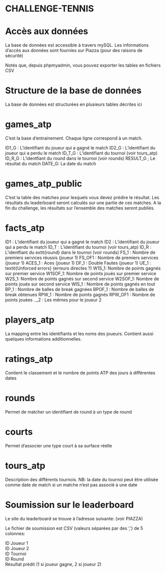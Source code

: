 # CHALLENGE-TENNIS

# Accès aux données

La base de données est accessible à travers mySQL. Les informations d’accès aux données sont fournies sur Piazza (pour des raisons de sécurité)

Notés que, depuis phpmyadmin, vous pouvez exporter les tables en fichiers CSV


# Structure de la base de données

La base de données est structurées en plusieurs tables décrites ici


# games_atp

C’est la base d’entrainement. Chaque ligne correspond à un match.

ID1_G : L’identifiant du joueur qui a gagné le match
ID2_G : L’identifiant du joueur qui a perdu le match
ID_T_G : L’identifiant du tournoi (voir tours_atp)
ID_R_G : L’identfiant du round dans le tournoi (voir rounds)
RESULT_G ; Le résultat du match
DATE_G:  La date du match


# games_atp_public
C’est la table des matches pour lesquels vous devez prédire le résultat. Les résultats du leaderboard seront calculés sur une partie de ces matches. A la fin du challenge, les résultats sur l’ensemble des matches seront publiés.


# facts_atp
ID1 : L’identifiant du joueur qui a gagné le match
ID2 : L’identifiant du joueur qui a perdu le match
ID_T : L’identifiant du tournoi (voir tours_atp)
ID_R : L’identfiant du extit{round} dans le tournoi (voir rounds)
FS_1 : Nombre de premiers services réussis (joueur 1)
FS_OF1 : Nombre de premiers services (joueur 1)
ACES_1 : Aces (joueur 1)
DF_1 : Double Fautes (joueur 1)
UE_1 : textit{Unforced errors} (erreurs directes ?)
W1S_1: Nombre de points gagnés sur premier service
W1SOF_1: Nombre de points joués sur premier service
W2S_1: Nombre de points gagnés sur second service
W2SOF_1: Nombre de points joués sur second service
WIS_1 : Nombre de points gagnés en tout
BP_1 : Nombre de balles de break gagnées
BPOF_1 : Nombre de balles de break obtenues
RPW_1 : Nombre de points gagnés
RPW_OF1 : Nombre de points jouées
.._2 : Les mêmes pour le joueur 2


# players_atp
La mapping entre les identifiants et les noms des joueurs. Contient aussi quelques informations additionnelles.


# ratings_atp
Contient le classement et le nombre de points ATP des jours à différentes dates


# rounds
Permet de matcher un identifiant de round à un type de round


# courts
Permet d’associer une type court à sa surface réelle


# tours_atp
Description des différents tournois. NB: la date du tournoi peut être utilisée comme date de match si un matche n’est pas associè à une date


# Soumission sur le leaderboard
Le site du leaderboard se trouve à l’adresse suivante: (voir PIAZZA)

Le fichier de soumission est CSV (valeurs séparées par des ‘,’) de 5 colonnes:

ID Joueur 1 <br />
ID Joueur 2 <br />
ID Tournoi <br />
ID Round <br />
Résultat prédit (1 si joueur gagne, 2 si joueur 2)
